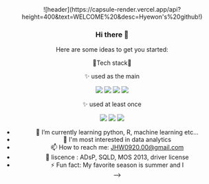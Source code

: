 <div align="center">
![header](https://capsule-render.vercel.app/api?height=400&text=WELCOME%20&desc=Hyewon's%20github!)

### Hi there 👋
Here are some ideas to get you started:

🏸Tech stack🏸

✨ used as the main

<img src="https://img.shields.io/badge/Python-3776AB?style=for-the-badge&logo=Python&logoColor=white">
<img src="https://img.shields.io/badge/Jupyter-F37626?style=for-the-badge&logo=Jupyter&logoColor=white">
<img src="https://img.shields.io/badge/Numpy-013243?style=for-the-badge&logo=Numpy&logoColor=white">
<img src="https://img.shields.io/badge/Pytorch-EE4C2C?style=for-the-badge&logo=Pytorch&logoColor=white">


✨ used at least once

<img src="https://img.shields.io/badge/C++-00599C?style=for-the-badge&logo=C++&logoColor=white">
<img src="https://img.shields.io/badge/MySQL-4479A1?style=for-the-badge&logo=MySQL&logoColor=white">
<img src="https://img.shields.io/badge/Redash-FF4500?style=for-the-badge&logo=Redash&logoColor=white">


- 🌱 I’m currently learning python, R, machine learning etc...
- 👯 I'm most interested in data analytics 
- 📫 How to reach me: JHW0920.00@gmail.com
- 💌 liscence : ADsP, SQLD, MOS 2013, driver license
- ⚡ Fun fact: My favorite season is summer and I  
-->
</div>
